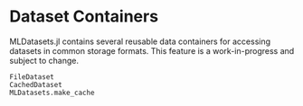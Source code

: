 # Dataset Containers

MLDatasets.jl contains several reusable data containers for accessing datasets in common storage formats. This feature is a work-in-progress and subject to change.

```@docs
FileDataset
CachedDataset
MLDatasets.make_cache
```

<!-- 
# TODO add back to docs when included again in the pkg
HDF5Dataset
Base.close(::HDF5Dataset)
TableDataset
JLD2Dataset
Base.close(::JLD2Dataset) 
-->

